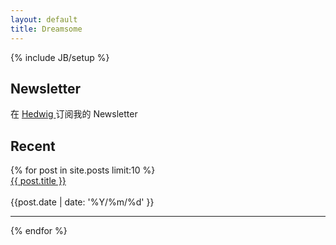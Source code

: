 ```yaml
---
layout: default
title: Dreamsome
---
```

{% include JB/setup %}
<h2>Newsletter</h2>

在 <a href="https://mindbicycle.hedwig.pub/">Hedwig </a>订阅我的 Newsletter

<h2>Recent</h2>

<div class='recent'>
  {% for post in site.posts limit:10 %}
    <div class='post'>
    <a href="{{ BASE_PATH }}{{ post.url }}">{{ post.title }}</a>
    <br><br>{{post.date | date: '%Y/%m/%d' }}
    <hr>
    </div>
  {% endfor %}
</div>

